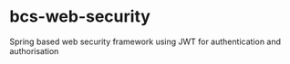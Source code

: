 # bcs-web-security
Spring based web security framework using JWT for authentication and authorisation
